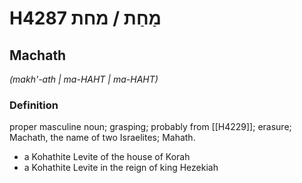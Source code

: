 # H4287 מַחַת / מחת

## Machath

_(makh'-ath | ma-HAHT | ma-HAHT)_

### Definition

proper masculine noun; grasping; probably from [[H4229]]; erasure; Machath, the name of two Israelites; Mahath.

- a Kohathite Levite of the house of Korah
- a Kohathite Levite in the reign of king Hezekiah
